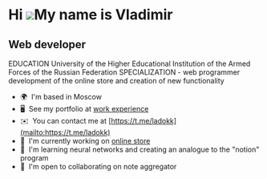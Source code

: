 Hi ![](https://user-images.githubusercontent.com/18350557/176309783-0785949b-9127-417c-8b55-ab5a4333674e.gif)My name is Vladimir
================================================================================================================================

Web developer
-------------

EDUCATION University of the Higher Educational Institution of the Armed Forces of the Russian Federation SPECIALIZATION - web programmer development of the online store and creation of new functionality

* 🌍  I'm based in Moscow
* 🖥️  See my portfolio at [work experience](http://www.linkedin.com/in/vladimir-afanasev-legerartis-15450002022024da/)
* ✉️  You can contact me at [https://t.me/ladokk](mailto:https://t.me/ladokk)
* 🚀  I'm currently working on [online store](http://neverlate-shop.com/)
* 🧠  I'm learning neural networks and creating an analogue to the "notion" program
* 🤝  I'm open to collaborating on note aggregator
